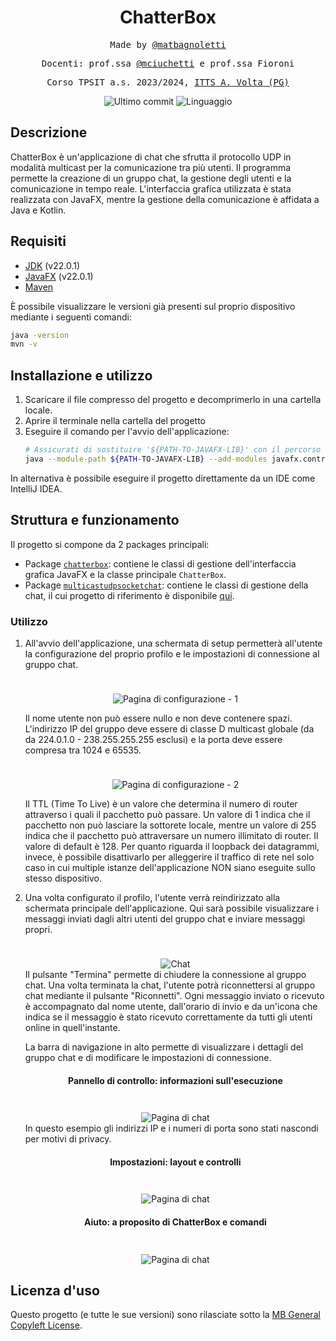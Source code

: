 <h1 align="center">ChatterBox</h1>

<p align="center" style="font-family: monospace">Made by <a href="https://github.com/matbagnoletti">@matbagnoletti</a></p>
<p align="center" style="font-family: monospace">Docenti: prof.ssa <a href="https://github.com/mciuchetti">@mciuchetti</a> e prof.ssa Fioroni</p>
<p align="center" style="font-family: monospace">Corso TPSIT a.s. 2023/2024, <a href="https://www.avoltapg.edu.it/">ITTS A. Volta (PG)</a></p>
<p align="center">
    <img src="https://img.shields.io/github/last-commit/matbagnoletti/ChatterBox?style=for-the-badge" alt="Ultimo commit">
    <img src="https://img.shields.io/github/languages/top/matbagnoletti/ChatterBox?style=for-the-badge" alt="Linguaggio">
</p>

## Descrizione
ChatterBox è un'applicazione di chat che sfrutta il protocollo UDP in modalità multicast per la comunicazione tra più utenti. Il programma permette la creazione di un gruppo chat, la gestione degli utenti e la comunicazione in tempo reale.
L'interfaccia grafica utilizzata è stata realizzata con JavaFX, mentre la gestione della comunicazione è affidata a Java e Kotlin.

## Requisiti
- [JDK](https://www.oracle.com/it/java/technologies/downloads/) (v22.0.1)
- [JavaFX](https://openjfx.io/) (v22.0.1)
- [Maven](https://maven.apache.org/download.cgi)

È possibile visualizzare le versioni già presenti sul proprio dispositivo mediante i seguenti comandi:
```bash
java -version
mvn -v
```

## Installazione e utilizzo
1. Scaricare il file compresso del progetto e decomprimerlo in una cartella locale.
2. Aprire il terminale nella cartella del progetto
3. Eseguire il comando per l'avvio dell'applicazione: 
    ```bash
    # Assicurati di sostituire '${PATH-TO-JAVAFX-LIB}' con il percorso completo della cartella 'lib' di JavaFX.
    java --module-path ${PATH-TO-JAVAFX-LIB} --add-modules javafx.controls,javafx.fxml,javafx.web,javafx.graphics -jar .\out\artifacts\ChatterBox_jar\ChatterBox.jar
    ```

In alternativa è possibile eseguire il progetto direttamente da un IDE come IntelliJ IDEA.

## Struttura e funzionamento
Il progetto si compone da 2 packages principali:

- Package [`chatterbox`](src/main/kotlin/edu/avolta/tpsit/chatterbox): contiene le classi di gestione dell'interfaccia grafica JavaFX e la classe principale `ChatterBox`.
- Package [`multicastudpsocketchat`](src/main/kotlin/edu/avolta/tpsit/multicastudpsocketchat): contiene le classi di gestione della chat, il cui progetto di riferimento è disponibile [qui](https://www.github.com/matbagnoletti/MulticastUDPSocketChat).

### Utilizzo
1. All'avvio dell'applicazione, una schermata di setup permetterà all'utente la configurazione del proprio profilo e le impostazioni di connessione al gruppo chat.
   <div align="center">
      <img src="screenshot/setup-1.PNG" style="max-width: 600px; margin-top: 1.5rem" alt="Pagina di configurazione - 1">
   </div> 
   
   Il nome utente non può essere nullo e non deve contenere spazi. L'indirizzo IP del gruppo deve essere di classe D multicast globale (da da 224.0.1.0 - 238.255.255.255 esclusi) e la porta deve essere compresa tra 1024 e 65535.

   <div align="center">
        <img src="screenshot/setup-2.PNG" style="max-width: 600px; margin-top: 1.5rem" alt="Pagina di configurazione - 2">
   </div>
   
   Il TTL (Time To Live) è un valore che determina il numero di router attraverso i quali il pacchetto può passare. Un valore di 1 indica che il pacchetto non può lasciare la sottorete locale, mentre un valore di 255 indica che il pacchetto può attraversare un numero illimitato di router. Il valore di default è 128. Per quanto riguarda il loopback dei datagrammi, invece, è possibile disattivarlo per alleggerire il traffico di rete nel solo caso in cui multiple istanze dell'applicazione NON siano eseguite sullo stesso dispositivo.
   
2. Una volta configurato il profilo, l'utente verrà reindirizzato alla schermata principale dell'applicazione. Qui sarà possibile visualizzare i messaggi inviati dagli altri utenti del gruppo chat e inviare messaggi propri.
   <div align="center">
        <img src="screenshot/chat-1.PNG" style="max-width: 600px; margin-top: 1.5rem" alt="Chat">
   </div>
   Il pulsante "Termina" permette di chiudere la connessione al gruppo chat.
   Una volta terminata la chat, l'utente potrà riconnettersi al gruppo chat mediante il pulsante "Riconnetti".
   Ogni messaggio inviato o ricevuto è accompagnato dal nome utente, dall'orario di invio e da un'icona che indica se il messaggio è stato ricevuto correttamente da tutti gli utenti online in quell'instante.

   La barra di navigazione in alto permette di visualizzare i dettagli del gruppo chat e di modificare le impostazioni di connessione.
   <div align="center">
      <h4>Pannello di controllo: informazioni sull'esecuzione</h4>
      <img src="screenshot/chat-2.PNG" style="max-width: 600px; margin-top: 1.5rem" alt="Pagina di chat">
   </div>
   In questo esempio gli indirizzi IP e i numeri di porta sono stati nascondi per motivi di privacy.
   <div align="center">
      <h4>Impostazioni: layout e controlli</h4>
      <img src="screenshot/chat-3.PNG" style="max-width: 600px; margin-top: 1.5rem" alt="Pagina di chat">
   </div>
   <div align="center">
      <h4>Aiuto: a proposito di ChatterBox e comandi</h4>
      <img src="screenshot/chat-4.PNG" style="max-width: 600px; margin-top: 1.5rem" alt="Pagina di chat">
   </div>

## Licenza d'uso
Questo progetto (e tutte le sue versioni) sono rilasciate sotto la [MB General Copyleft License](LICENSE).
